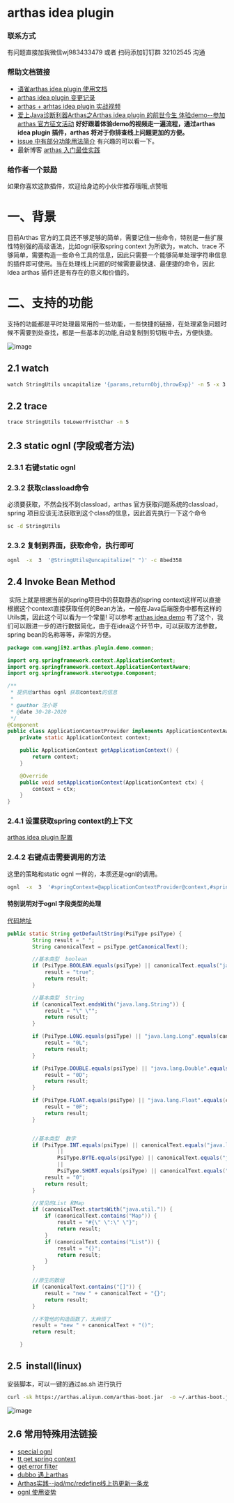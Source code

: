 # arthas idea plugin 
### 联系方式
有问题直接加我微信wj983433479 或者 扫码添加钉钉群 32102545 沟通
### 帮助文档链接
   * [语雀arthas idea plugin 使用文档](https://www.yuque.com/docs/share/fa77c7b4-c016-4de6-9fa3-58ef25a97948?#)
   * [arthas idea plugin 变更记录](https://www.yuque.com/wangji-yunque/ikhsmq/pa45y2)
   * [arthas + arhtas idea plugin 实战视频](https://www.bilibili.com/video/BV1yz4y1f7iz/)
   * [爱上Java诊断利器Arthas之Arthas idea plugin 的前世今生 体验demo--参加arthas 官方征文活动](https://github.com/WangJi92/arthas-plugin-demo)
   **好好跟着体验demo的视频走一遍流程，通过arthas idea plugin 插件，arthas 将对于你排查线上问题更加的方便。**
   * [issue 中有部分功能用法简介](https://github.com/WangJi92/arthas-idea-plugin/issues) 有兴趣的可以看一下。
   * 最新博客 [arthas 入门最佳实践](https://wangji.blog.csdn.net/article/details/106964278)
### 给作者一个鼓励
如果你喜欢这款插件，欢迎给身边的小伙伴推荐哦哦,点赞哦 


# 一、背景
目前Arthas 官方的工具还不够足够的简单，需要记住一些命令，特别是一些扩展性特别强的高级语法，比如ognl获取spring context 为所欲为，watch、trace 不够简单，需要构造一些命令工具的信息，因此只需要一个能够简单处理字符串信息的插件即可使用。当在处理线上问题的时候需要最快速、最便捷的命令，因此Idea arthas 插件还是有存在的意义和价值的。
<a name="cE2LQ"></a>
## 
<a name="vwK8h"></a>
# 二、支持的功能
支持的功能都是平时处理最常用的一些功能，一些快捷的链接，在处理紧急问题时候不需要到处查找，都是一些基本的功能,自动复制到剪切板中去，方便快捷。

![image](https://user-images.githubusercontent.com/20874972/77851010-fa211b80-7208-11ea-909c-e4a208f282f6.png)


## 2.1 watch
```bash
watch StringUtils uncapitalize '{params,returnObj,throwExp}' -n 5 -x 3
```

## 2.2 trace 

```bash
trace StringUtils toLowerFristChar -n 5
```

## 2.3 static ognl (字段或者方法)

### 2.3.1 右键static ognl

### 2.3.2 获取classload命令
必须要获取，不然会找不到classload，arthas 官方获取问题系统的classload，spring 项目应该无法获取到这个class的信息，因此首先执行一下这个命令

```bash
sc -d StringUtils
```

### 2.3.2 复制到界面，获取命令，执行即可

```bash
ognl  -x  3  '@StringUtils@uncapitalize(" ")' -c 8bed358
```

## 2.4 Invoke Bean Method
 实际上就是根据当前的spring项目中的获取静态的spring context这样可以直接根据这个context直接获取任何的Bean方法，一般在Java后端服务中都有这样的Utils类，因此这个可以看为一个常量! 可以参考:[arthas idea demo](https://github.com/WangJi92/arthas-plugin-demo/blob/master/src/main/java/com/wangji92/arthas/plugin/demo/common/ApplicationContextProvider.java) 有了这个，我们可以跟进一步的进行数据简化，由于在idea这个环节中，可以获取方法参数，spring bean的名称等等，非常的方便。

```java
package com.wangji92.arthas.plugin.demo.common;

import org.springframework.context.ApplicationContext;
import org.springframework.context.ApplicationContextAware;
import org.springframework.stereotype.Component;

/**
 * 提供给arthas ognl 获取context的信息
 *
 * @author 汪小哥
 * @date 30-28-2020
 */
@Component
public class ApplicationContextProvider implements ApplicationContextAware {
    private static ApplicationContext context;

    public ApplicationContext getApplicationContext() {
        return context;
    }

    @Override
    public void setApplicationContext(ApplicationContext ctx) {
        context = ctx;
    }
}

```

### 2.4.1 设置获取spring context的上下文
 [arthas idea plugin 配置](https://www.yuque.com/wangji-yunque/ikhsmq/ugrc8n)
 
### 2.4.2 右键点击需要调用的方法
这里的策略和static ognl 一样的，本质还是ognl的调用。

```bash
ognl  -x  3  '#springContext=@applicationContextProvider@context,#springContext.getBean("arthasInstallCommandAction").actionPerformed(new com.intellij.openapi.actionSystem.AnActionEvent())' -c desw22
```


#### 特别说明对于ognl 字段类型的处理
[代码地址 ](https://github.com/WangJi92/arthas-idea-plugin/blob/master/src/com/github/wangji92/arthas/plugin/utils/OgnlPsUtils.java)
```java
public static String getDefaultString(PsiType psiType) {
        String result = " ";
        String canonicalText = psiType.getCanonicalText();

        //基本类型  boolean
        if (PsiType.BOOLEAN.equals(psiType) || canonicalText.equals("java.lang.Boolean")) {
            result = "true";
            return result;
        }

        //基本类型  String
        if (canonicalText.endsWith("java.lang.String")) {
            result = "\" \"";
            return result;
        }

        if (PsiType.LONG.equals(psiType) || "java.lang.Long".equals(canonicalText)) {
            result = "0L";
            return result;
        }

        if (PsiType.DOUBLE.equals(psiType) || "java.lang.Double".equals(canonicalText)) {
            result = "0D";
            return result;
        }

        if (PsiType.FLOAT.equals(psiType) || "java.lang.Float".equals(canonicalText)) {
            result = "0F";
            return result;
        }


        //基本类型  数字
        if (PsiType.INT.equals(psiType) || canonicalText.equals("java.lang.Integer")
                ||
                PsiType.BYTE.equals(psiType) || canonicalText.equals("java.lang.Byte")
                ||
                PsiType.SHORT.equals(psiType) || canonicalText.equals("java.lang.Short")) {
            result = "0";
            return result;
        }

        //常见的List 和Map
        if (canonicalText.startsWith("java.util.")) {
            if (canonicalText.contains("Map")) {
                result = "#{\" \":\" \"}";
                return result;
            }
            if (canonicalText.contains("List")) {
                result = "{}";
                return result;
            }
        }

        //原生的数组
        if (canonicalText.contains("[]")) {
            result = "new " + canonicalText + "{}";
            return result;
        }

        //不管他的构造函数了，太麻烦了
        result = "new " + canonicalText + "()";
        return result;

    }
```

## 2.5  install(linux)
安装脚本，可以一键的通过as.sh 进行执行

```bash
curl -sk https://arthas.aliyun.com/arthas-boot.jar  -o ~/.arthas-boot.jar  && echo "alias as.sh='java -jar ~/.arthas-boot.jar --repo-mirror aliyun --use-http 2>&1'" >> ~/.bashrc && source ~/.bashrc && echo "source ~/.bashrc" >> ~/.bash_profile && source ~/.bash_profile
```


![image](https://user-images.githubusercontent.com/20874972/71365779-f7e06d00-25da-11ea-92e9-e3ad5725f1ca.png)


<a name="Is5S6"></a>
## 2.6 常用特殊用法链接

- [special ognl](https://github.com/alibaba/arthas/issues/71)
- [tt get spring context](https://github.com/alibaba/arthas/issues/482)
- [get error filter](https://github.com/alibaba/arthas/issues/429)
- [dubbo 遇上arthas](http://hengyunabc.github.io/dubbo-meet-arthas/)
- [Arthas实践--jad/mc/redefine线上热更新一条龙](http://hengyunabc.github.io/arthas-online-hotswap/)
- [ognl 使用姿势](https://blog.csdn.net/u010634066/article/details/101013479)


